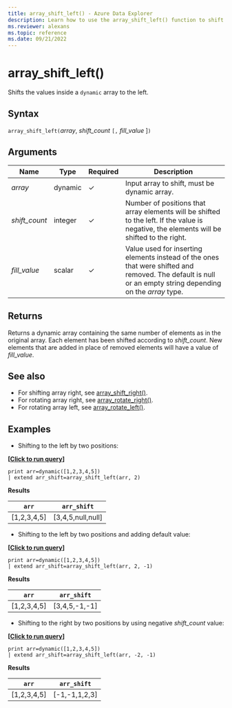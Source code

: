 ```yaml
---
title: array_shift_left() - Azure Data Explorer
description: Learn how to use the array_shift_left() function to shift the values inside a dynamic array to the left.
ms.reviewer: alexans
ms.topic: reference
ms.date: 09/21/2022
---
```

# array_shift_left()

Shifts the values inside a `dynamic` array to the left.

## Syntax

`array_shift_left(`*array*, *shift_count* `[,` *fill_value* ]`)`

## Arguments

| Name | Type | Required | Description |
|--|--|--|--|
|*array* | dynamic |&check; | Input array to shift, must be dynamic array.|
|*shift_count* | integer | &check; | Number of positions that array elements will be shifted to the left. If the value is negative, the elements will be shifted to the right. |
|*fill_value* | scalar | &check; | Value used for inserting elements instead of the ones that were shifted and removed. The default is null or an empty string depending on the *array* type.|

## Returns

Returns a dynamic array containing the same number of elements as in the original array. Each element has been shifted according to *shift_count*. New elements that are added in place of removed elements will have a value of *fill_value*.

## See also

* For shifting array right, see [array_shift_right()](array_shift_rightfunction.md).
* For rotating array right, see [array_rotate_right()](array_rotate_rightfunction.md).
* For rotating array left, see [array_rotate_left()](array_rotate_leftfunction.md).

## Examples

* Shifting to the left by two positions:

**\[**[**Click to run query**](https://dataexplorer.azure.com/clusters/help/databases/Samples?query=H4sIAAAAAAAAAysoyswrUUgsKrJNqcxLzM1M1og21DHSMdYx0TGN1eTlqlFIrShJzUsBKYkvzshMK7EFshIrIez4nNS0Eg2ggI6CkSYADEKYSUsAAAA=)**\]**

```kusto
print arr=dynamic([1,2,3,4,5])
| extend arr_shift=array_shift_left(arr, 2)
```

**Results**

|`arr`|`arr_shift`|
|---|---|
|[1,2,3,4,5]|[3,4,5,null,null]|

* Shifting to the left by two positions and adding default value:

**\[**[**Click to run query**](https://dataexplorer.azure.com/clusters/help/databases/Samples?query=H4sIAAAAAAAAAysoyswrUUgsKrJNqcxLzM1M1og21DHSMdYx0TGN1eTlqlFIrShJzUsBKYkvzshMK7EFshIrIez4nNS0Eg2ggI6CkY6CrqEmAA+qvHJPAAAA)**\]**

```kusto
print arr=dynamic([1,2,3,4,5])
| extend arr_shift=array_shift_left(arr, 2, -1)
```

**Results**

|`arr`|`arr_shift`|
|---|---|
|[1,2,3,4,5]|[3,4,5,-1,-1]|

* Shifting to the right by two positions by using negative *shift_count* value:

**\[**[**Click to run query**](https://dataexplorer.azure.com/clusters/help/databases/Samples?query=H4sIAAAAAAAAAysoyswrUUgsKrJNqcxLzM1M1og21DHSMdYx0TGN1eTlqlFIrShJzUsBKYkvzshMK7EFshIrIez4nNS0Eg2ggI6CrhEQG2oCAIeuighQAAAA)**\]**

```kusto
print arr=dynamic([1,2,3,4,5])
| extend arr_shift=array_shift_left(arr, -2, -1)
```

**Results**

|`arr`|`arr_shift`|
|---|---|
|[1,2,3,4,5]|[-1,-1,1,2,3]|
